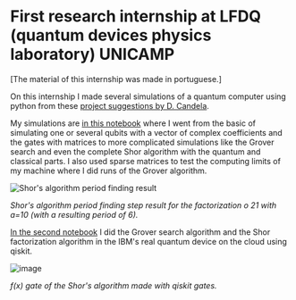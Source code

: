 # First research internship at LFDQ (quantum devices physics laboratory) UNICAMP

[The material of this internship was made in portuguese.]

On this internship I made several simulations of a quantum computer using python from these 
[project suggestions by D. Candela](https://github.com/Danielgb23/ic_comp_quantica/blob/master/Candela%20-%202015%20-%20Undergraduate%20computational%20physics%20projects%20on%20qu.pdf.pdf).

My simulations are [in this notebook](https://github.com/Danielgb23/ic_comp_quantica/blob/master/Projeto_de_computacao_quantica.ipynb) where
I went from the basic of simulating one or several qubits with a vector of complex coefficients and the gates with matrices to more complicated simulations
like the Grover search and even the complete Shor algorithm with the quantum and classical parts.
I also used sparse matrices to test the computing limits of my machine where I did runs of the Grover algorithm.

![Shor's algorithm period finding result](https://github.com/user-attachments/assets/6eb6ef9d-a802-4c78-9705-c1a0425dc271)

_Shor's algorithm period finding step result for the factorization o 21 with a=10 (with a resulting period of 6)._


[In the second notebook](https://github.com/Danielgb23/ic_comp_quantica/blob/master/caderno_qiskit_comp_real.ipynb) I did the Grover search algorithm and the Shor factorization algorithm
in the IBM's real quantum device on the cloud using qiskit.

![image](https://github.com/user-attachments/assets/0938b5f8-00c2-4714-8770-0025803a1cfb)

_f(x) gate of the Shor's algorithm made with qiskit gates._
